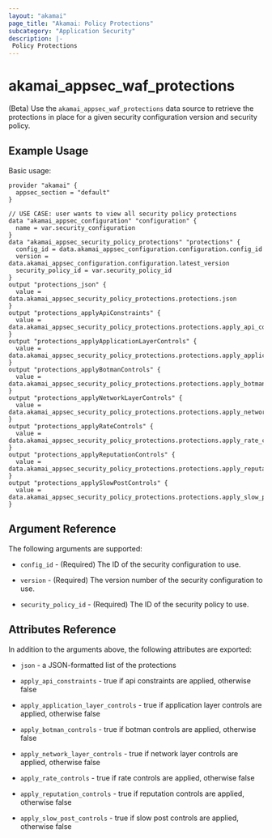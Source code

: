 ```yaml
---
layout: "akamai"
page_title: "Akamai: Policy Protections"
subcategory: "Application Security"
description: |-
 Policy Protections
---
```


# akamai_appsec_waf_protections

(Beta) Use the `akamai_appsec_waf_protections` data source to retrieve the protections in place for a given security configuration version and security policy.

## Example Usage

Basic usage:

```hcl
provider "akamai" {
  appsec_section = "default"
}

// USE CASE: user wants to view all security policy protections
data "akamai_appsec_configuration" "configuration" {
  name = var.security_configuration
}
data "akamai_appsec_security_policy_protections" "protections" {
  config_id = data.akamai_appsec_configuration.configuration.config_id
  version = data.akamai_appsec_configuration.configuration.latest_version
  security_policy_id = var.security_policy_id
}
output "protections_json" {
  value = data.akamai_appsec_security_policy_protections.protections.json
}
output "protections_applyApiConstraints" {
  value = data.akamai_appsec_security_policy_protections.protections.apply_api_constraints
}
output "protections_applyApplicationLayerControls" {
  value = data.akamai_appsec_security_policy_protections.protections.apply_application_layer_controls
}
output "protections_applyBotmanControls" {
  value = data.akamai_appsec_security_policy_protections.protections.apply_botman_controls
}
output "protections_applyNetworkLayerControls" {
  value = data.akamai_appsec_security_policy_protections.protections.apply_network_layer_controls
}
output "protections_applyRateControls" {
  value = data.akamai_appsec_security_policy_protections.protections.apply_rate_controls
}
output "protections_applyReputationControls" {
  value = data.akamai_appsec_security_policy_protections.protections.apply_reputation_controls
}
output "protections_applySlowPostControls" {
  value = data.akamai_appsec_security_policy_protections.protections.apply_slow_post_controls
}
```

## Argument Reference

The following arguments are supported:

* `config_id` - (Required) The ID of the security configuration to use.

* `version` - (Required) The version number of the security configuration to use.

* `security_policy_id` - (Required) The ID of the security policy to use.

## Attributes Reference

In addition to the arguments above, the following attributes are exported:

* `json` - a JSON-formatted list of the protections

* `apply_api_constraints` - true if api constraints are applied, otherwise false 

* `apply_application_layer_controls` - true if application layer controls are applied, otherwise false 

* `apply_botman_controls` - true if botman controls are applied, otherwise false 

* `apply_network_layer_controls` - true if network layer controls are applied, otherwise false 

* `apply_rate_controls` - true if rate controls are applied, otherwise false 

* `apply_reputation_controls` - true if reputation controls are applied, otherwise false 

* `apply_slow_post_controls` - true if slow post controls are applied, otherwise false 
